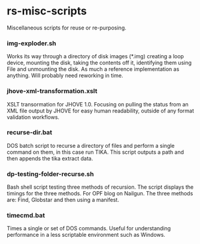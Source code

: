 # rs-misc-scripts

Miscellaneous scripts for reuse or re-purposing.

### img-exploder.sh 

Works its way through a directory of disk images (*.img) creating a loop device, mounting the disk,
taking the contents off it, identifying them using File and unmounting the disk. As much a reference implementation
as anything. Will probably need reworking in time. 

### jhove-xml-transformation.xslt

XSLT transormation for JHOVE 1.0. Focusing on pulling the status from an XML file output by JHOVE for easy
human readability, outside of any format validation workflows. 

### recurse-dir.bat

DOS batch script to recurse a directory of files and perform a single command on them, in this case run TIKA. 
This script outputs a path and then appends the tika extract data. 

### dp-testing-folder-recurse.sh

Bash shell script testing three methods of recursion. The script displays the
timings for the three methods. For OPF blog on Nailgun. The three methods are: 
Find, Globstar and then using a manifest. 

### timecmd.bat

Times a single or set of DOS commands. Useful for understanding performance in 
a less scriptable environment such as Windows. 
